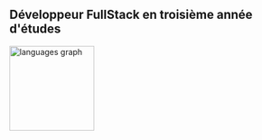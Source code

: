 ## Développeur FullStack en troisième année d'études

<img src="https://github-readme-stats.vercel.app/api/top-langs?username=Zeyroxxx34&locale=en&hide_title=false&layout=compact&card_width=320&langs_count=5&theme=dark&hide_border=false&order=2" height="150" alt="languages graph" />

